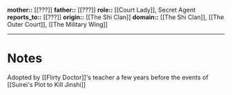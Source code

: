 **mother::** [[???]]
**father::** [[???]]
**role::** [[Court Lady]], Secret Agent
**reports_to::** [[???]]
**origin::** [[The Shi Clan]]
**domain::** [[The Shi Clan]], [[The Outer Court]], [[The Military Wing]]

---
# Notes
Adopted by [[Flirty Doctor]]'s teacher a few years before the events of [[Suirei's Plot to Kill Jinshi]]